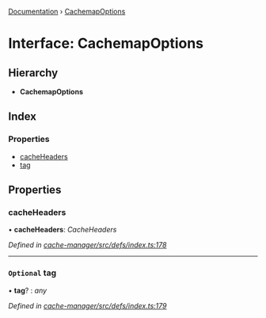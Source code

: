 [Documentation](../README.md) › [CachemapOptions](cachemapoptions.md)

# Interface: CachemapOptions

## Hierarchy

* **CachemapOptions**

## Index

### Properties

* [cacheHeaders](cachemapoptions.md#cacheheaders)
* [tag](cachemapoptions.md#optional-tag)

## Properties

###  cacheHeaders

• **cacheHeaders**: *CacheHeaders*

*Defined in [cache-manager/src/defs/index.ts:178](https://github.com/badbatch/graphql-box/blob/e00219a/packages/cache-manager/src/defs/index.ts#L178)*

___

### `Optional` tag

• **tag**? : *any*

*Defined in [cache-manager/src/defs/index.ts:179](https://github.com/badbatch/graphql-box/blob/e00219a/packages/cache-manager/src/defs/index.ts#L179)*
